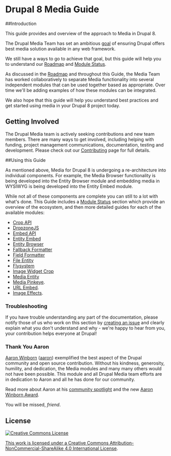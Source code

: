 # Drupal 8 Media Guide

##Introduction

This guide provides and overview of the approach to Media in Drupal 8.

The Drupal Media Team has set an ambitious [goal](roadmap.md) of ensuring Drupal offers best media solution available in any web framework. 

We still have a ways to go to achieve that goal, but this guide will help you to understand our [Roadmap](roadmap.md) and [Module Status](modules/intro.md). 

As discussed in the [Roadmap](roadmap.md) and throughout this Guide, the Media Team has worked collaboratively to separate Media functionality into several independent modules that can be used together based as appropriate. Over time we'll be adding examples of how these modules can be integrated.

We also hope that this guide will help you understand best practices and get started using media in your Drupal 8 project today.

## Getting Involved

The Drupal Media team is actively seeking contributions and new team members. There are many ways to get involved, including helping with funding, project management communications, documentation, testing and development. Please check out our [Contributing](contributing.md) page for full details.

##Using this Guide

As mentioned above, Media for Drupal 8 is undergoing a re-architecture into individual components. For example, the Media Browser functionality is being developed into the Entity Browser module and embedding media in WYSIWYG is being developed into the Entity Embed module.

While not all of these components are complete you can still to a lot with what's done. This Guide includes a [Module Status](status.md) section which provide an overview of the ecosystem, and then more detailed guides for each of the available modules:

* [Crop API](modules/crop/intro.md)
* [DropzoneJS](modules/dropzonejs/intro.md)
* [Embed API](modules/embed/intro.md)
* [Entity Embed](modules/entity_embed/intro.md)
* [Entity Browser](modules/entity_browser/intro.md)
* [Fallback Formatter](modules/fallback_formatter/intro.md)
* [Field Formatter](modules/field_formatter/intro.md)
* [File Entity](modules/file_entity/intro.md)
* [Flysystem](modules/flysystem/intro.md)
* [Image Widget Crop](modules/image_widget_crop/intro.md)
* [Media Entity](modules/media_entity/intro.md)
* [Media Pinkeye](modules/media_pinkeye/intro.md).
* [URL Embed](modules/url_embed/intro.md).
* [Image Effects](modules/image_effects/intro.md).


### Troubleshooting

If you have trouble understanding any part of the documentation, please notify those of us who work on this section by [creating an issue](https://github.com/drupal-media/d8-guide/issues) and clearly explain what you don't understand and why - we're happy to hear from you, your contribution helps everyone at Drupal!

### Thank You Aaron

[Aaron Winborn](http://aaronwinborn.com/) ([aaron](https://www.drupal.org/u/aaron)) exemplified the best aspect of the Drupal community and open source contribution. Without his kindness, generosity, humility, and dedication, the Media modules and many many others would not have been possible. This module and all Drupal Media team efforts are in dedication to Aaron and all he has done for our community.

Read more about Aaron at his [community spotlight](https://www.drupal.org/node/2444367) and the new [Aaron Winborn Award](https://www.drupal.org/aaron-winborn-award).

You will be missed, *friend*.

## License

<a rel="license" href="http://creativecommons.org/licenses/by-nc-sa/4.0/"><img alt="Creative Commons License" style="border-width:0" src="https://i.creativecommons.org/l/by-nc-sa/4.0/88x31.png" />

This work is licensed under a <a rel="license" href="http://creativecommons.org/licenses/by-nc-sa/4.0/">Creative Commons Attribution-NonCommercial-ShareAlike 4.0 International License</a>.

